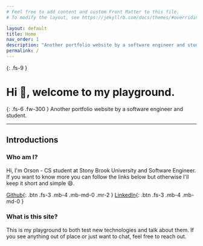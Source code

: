 ```yaml
---
# Feel free to add content and custom Front Matter to this file.
# To modify the layout, see https://jekyllrb.com/docs/themes/#overriding-theme-defaults

layout: default
title: Home
nav_order: 1
description: "Another portfolio website by a software engineer and student."
permalink: /
---
```


{: .fs-9 }
# Hi 👋, welcome to my playground.

{: .fs-6 .fw-300 }
Another portfolio website by a software engineer and student.

---

## Introductions

### Who am I?
Hi, I'm Orson - CS student at Stony Brook University and Software Engineer. If you want to know more you can follow the links below but otherwise I'll keep it short and simple 😄.

[Github](https://github.com/orsonjiang/){: .btn .fs-3 .mb-4 .mb-md-0 .mr-2 } [LinkedIn](https://www.linkedin.com/in/orsonjiang/){: .btn .fs-3 .mb-4 .mb-md-0 }


### What is this site?
This is my playground to both test new technologies and talk about them. If you see anything out of place or just want to chat, feel free to reach out.